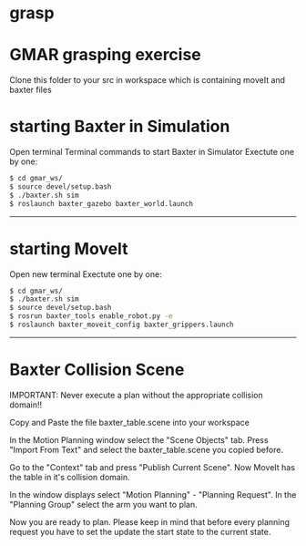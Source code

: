 # grasp
# GMAR grasping exercise
Clone this folder to your src in workspace which is containing moveIt and baxter files

# starting Baxter in Simulation

Open terminal
Terminal commands to start Baxter in Simulator
Exectute one by one:


```bash 
$ cd gmar_ws/
$ source devel/setup.bash
$ ./baxter.sh sim
$ roslaunch baxter_gazebo baxter_world.launch
```

--------------------------------------------------
# starting MoveIt
Open new terminal
Exectute one by one:


```bash 
$ cd gmar_ws/
$ ./baxter.sh sim
$ source devel/setup.bash
$ rosrun baxter_tools enable_robot.py -e
$ roslaunch baxter_moveit_config baxter_grippers.launch
```
------------------------------------------------------

# Baxter Collision Scene
 
IMPORTANT:
Never execute a plan without the appropriate collision domain!!

Copy and Paste the file baxter_table.scene into your workspace

In the Motion Planning window select the "Scene Objects" tab.
Press "Import From Text" and select the baxter_table.scene you copied before.

Go to the "Context" tab and press "Publish Current Scene".
Now MoveIt has the table in it's collision domain.

In the window displays select "Motion Planning" - "Planning Request". In the "Planning Group"
select the arm you want to plan.

Now you are ready to plan.
Please keep in mind that before every planning request you have to set the update the start state
to the current state.
